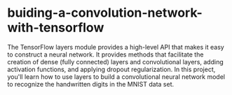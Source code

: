 # buiding-a-convolution-network-with-tensorflow
The TensorFlow layers module provides a high-level API that makes it easy to construct a neural network. It provides methods that facilitate the creation of dense (fully connected) layers and convolutional layers, adding activation functions, and applying dropout regularization. In this project, you'll learn how to use layers to build a convolutional neural network model to recognize the handwritten digits in the MNIST data set.
